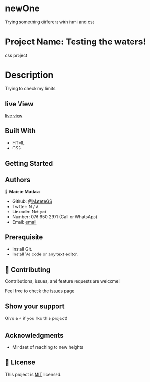 # newOne
Trying something different with html and css 

 # Project Name: Testing the waters!
css project

# Description
Trying to check my limits

## live View
[live view](http://127.0.0.1:5501/newOne/index.html)

## Built With

- HTML
- CSS

## Getting Started

## Authors
 👤 
 **Matete Matlala** 
 - Github: [@MateteGS](https://github.com/MateteGS) 
 - Twitter: N / A
 - Linkedin: Not yet
 - Number: 076 650 2971 (Call or WhatsApp)
 - Email: [email](https://mail.google.com/mail/u/0/#inbox)
## Prerequisite

- Install Git.
- Install Vs code or any text editor.

## 🤝 Contributing

Contributions, issues, and feature requests are welcome!

Feel free to check the [issues page](../../issues/).

## Show your support

Give a ⭐️ if you like this project!

## Acknowledgments

- Mindset of reaching to new heights

## 📝 License

This project is [MIT](./MIT.md) licensed.